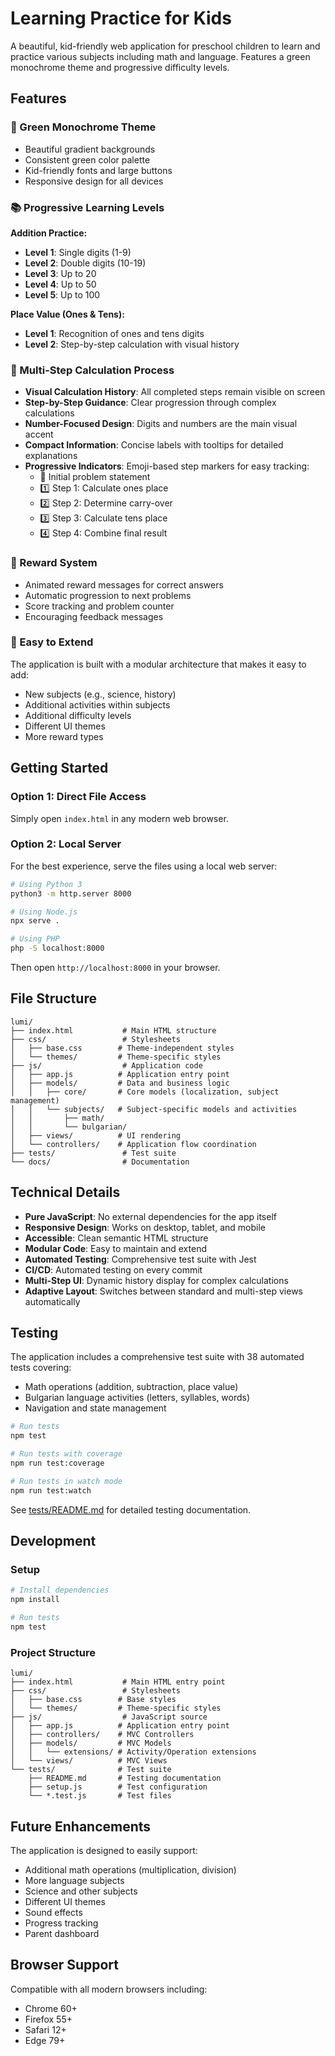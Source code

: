 # Learning Practice for Kids

A beautiful, kid-friendly web application for preschool children to learn and practice various subjects including math and language. Features a green monochrome theme and progressive difficulty levels.

## Features

### 🎨 Green Monochrome Theme
- Beautiful gradient backgrounds
- Consistent green color palette
- Kid-friendly fonts and large buttons
- Responsive design for all devices

### 📚 Progressive Learning Levels
**Addition Practice:**
- **Level 1**: Single digits (1-9)
- **Level 2**: Double digits (10-19)  
- **Level 3**: Up to 20
- **Level 4**: Up to 50
- **Level 5**: Up to 100

**Place Value (Ones & Tens):**
- **Level 1**: Recognition of ones and tens digits
- **Level 2**: Step-by-step calculation with visual history

### 🧮 Multi-Step Calculation Process
- **Visual Calculation History**: All completed steps remain visible on screen
- **Step-by-Step Guidance**: Clear progression through complex calculations
- **Number-Focused Design**: Digits and numbers are the main visual accent
- **Compact Information**: Concise labels with tooltips for detailed explanations
- **Progressive Indicators**: Emoji-based step markers for easy tracking:
  - 📝 Initial problem statement
  - 1️⃣ Step 1: Calculate ones place
  - 2️⃣ Step 2: Determine carry-over
  - 3️⃣ Step 3: Calculate tens place
  - 4️⃣ Step 4: Combine final result

### 🎉 Reward System
- Animated reward messages for correct answers
- Automatic progression to next problems
- Score tracking and problem counter
- Encouraging feedback messages

### 🚀 Easy to Extend
The application is built with a modular architecture that makes it easy to add:
- New subjects (e.g., science, history)
- Additional activities within subjects
- Additional difficulty levels
- Different UI themes
- More reward types

## Getting Started

### Option 1: Direct File Access
Simply open `index.html` in any modern web browser.

### Option 2: Local Server
For the best experience, serve the files using a local web server:

```bash
# Using Python 3
python3 -m http.server 8000

# Using Node.js
npx serve .

# Using PHP
php -S localhost:8000
```

Then open `http://localhost:8000` in your browser.

## File Structure

```
lumi/
├── index.html           # Main HTML structure
├── css/                 # Stylesheets
│   ├── base.css        # Theme-independent styles
│   └── themes/         # Theme-specific styles
├── js/                  # Application code
│   ├── app.js          # Application entry point
│   ├── models/         # Data and business logic
│   │   ├── core/       # Core models (localization, subject management)
│   │   └── subjects/   # Subject-specific models and activities
│   │       ├── math/
│   │       └── bulgarian/
│   ├── views/          # UI rendering
│   └── controllers/    # Application flow coordination
├── tests/               # Test suite
└── docs/                # Documentation
```

## Technical Details

- **Pure JavaScript**: No external dependencies for the app itself
- **Responsive Design**: Works on desktop, tablet, and mobile
- **Accessible**: Clean semantic HTML structure
- **Modular Code**: Easy to maintain and extend
- **Automated Testing**: Comprehensive test suite with Jest
- **CI/CD**: Automated testing on every commit
- **Multi-Step UI**: Dynamic history display for complex calculations
- **Adaptive Layout**: Switches between standard and multi-step views automatically

## Testing

The application includes a comprehensive test suite with 38 automated tests covering:
- Math operations (addition, subtraction, place value)
- Bulgarian language activities (letters, syllables, words)
- Navigation and state management

```bash
# Run tests
npm test

# Run tests with coverage
npm run test:coverage

# Run tests in watch mode
npm run test:watch
```

See [tests/README.md](tests/README.md) for detailed testing documentation.

## Development

### Setup
```bash
# Install dependencies
npm install

# Run tests
npm test
```

### Project Structure
```
lumi/
├── index.html           # Main HTML entry point
├── css/                 # Stylesheets
│   ├── base.css        # Base styles
│   └── themes/         # Theme-specific styles
├── js/                  # JavaScript source
│   ├── app.js          # Application entry point
│   ├── controllers/    # MVC Controllers
│   ├── models/         # MVC Models
│   │   └── extensions/ # Activity/Operation extensions
│   └── views/          # MVC Views
└── tests/              # Test suite
    ├── README.md       # Testing documentation
    ├── setup.js        # Test configuration
    └── *.test.js       # Test files
```

## Future Enhancements

The application is designed to easily support:
- Additional math operations (multiplication, division)
- More language subjects
- Science and other subjects
- Different UI themes
- Sound effects
- Progress tracking
- Parent dashboard

## Browser Support

Compatible with all modern browsers including:
- Chrome 60+
- Firefox 55+
- Safari 12+
- Edge 79+
